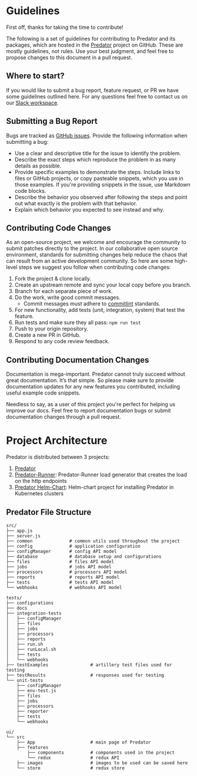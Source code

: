 # Guidelines

First off, thanks for taking the time to contribute! 

The following is a set of guidelines for contributing to Predator and its packages, which are hosted in the [Predator](https://github.com/Zooz/predator) project on GitHub. These are mostly guidelines, not rules. Use your best judgment, and feel free to propose changes to this document in a pull request.

## Where to start?
If you would like to submit a bug report, feature request, or PR we have some guidelines outlined here. For any questions feel free to contact us on our [Slack workspace](https://join.slack.com/t/predator-dev/shared_invite/enQtNjgwMzE2NjM3MDcyLTg5YTIwMGQyNjZlMjQ4MDNjOTk5YTkwMWYwNzJkOWFmM2QwOGY0ODc3MDU3MWRkYTAwMjRhMjBhOTM1MzFmMjU).

## Submitting a Bug Report
Bugs are tracked as [GitHub issues](https://guides.github.com/features/issues/). Provide the following information when submitting a bug:

* Use a clear and descriptive title for the issue to identify the problem.
* Describe the exact steps which reproduce the problem in as many details as possible. 
* Provide specific examples to demonstrate the steps. Include links to files or GitHub projects, or copy pasteable snippets, which you use in those examples. If you're providing snippets in the issue, use Markdown code blocks.
* Describe the behavior you observed after following the steps and point out what exactly is the problem with that behavior.
* Explain which behavior you expected to see instead and why.

## Contributing Code Changes

As an open-source project, we welcome and encourage the community to submit patches directly to the project. In our collaborative open source environment, standards for submitting changes help reduce the chaos that can result from an active development community. So here are some high-level steps we suggest you follow when contributing code changes:

1. Fork the project & clone locally.
2. Create an upstream remote and sync your local copy before you branch.
3. Branch for each separate piece of work.
4. Do the work, write good commit messages.
   - Commit messages must adhere to [commitlint](https://github.com/conventional-changelog/commitlint) standards.
5. For new functionality, add tests (unit, integration, system) that test the feature.
6. Run tests and make sure they all pass: `npm run test`
7. Push to your origin repository.
8. Create a new PR in GitHub.
9. Respond to any code review feedback.

## Contributing Documentation Changes

Documentation is mega-important. Predator cannot truly succeed without great documentation. It’s that simple. So please make sure to provide documentation updates for any new features you contributed, including useful example code snippets.

Needless to say, as a user of this project you're perfect for helping us improve our docs. Feel free to report documentation bugs or submit documentation changes through a pull request.

# Project Architecture
Predator is distributed between 3 projects:
1. [Predator](https://github.com/Zooz/predator)
2. [Predator-Runner](https://github.com/Zooz/predator-runner): Predator-Runner load generator that creates the load on the http endpoints
3. [Predator Helm-Chart](https://github.com/Zooz/helm/tree/master/predator): Helm-chart project for installing Predator in Kubernetes clusters


## Predator File Structure

```
src/
├── app.js
├── server.js 
├── common              # common utils used throughout the project
├── config              # application configuration
├── configManager       # config API model
├── database            # database setup and configurations
├── files               # files API model
├── jobs                # jobs API model
├── processors          # processors API model
├── reports             # reports API model
├── tests               # tests API model
└── webhooks            # webhooks API model

tests/
├── configurations
├── docs
├── integration-tests
│   ├── configManager
│   ├── files
│   ├── jobs
│   ├── processors
│   ├── reports
│   ├── run.sh
│   ├── runLocal.sh
│   ├── tests
│   └── webhooks
├── testExamples                # artillery test files used for testing
├── testResults                 # responses used for testing
└── unit-tests
    ├── configManager
    ├── env-test.js
    ├── files
    ├── jobs
    ├── processors
    ├── reporter
    ├── tests
    └── webhooks

ui/
└── src
    ├── App                     # main page of Predator
    ├── features                
        ├── components          # components used in the project
        └── redux               # redux API
    ├── images                  # images to be used can be saved here
    └── store                   # redux store
```